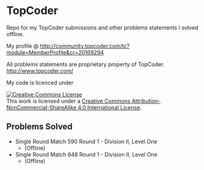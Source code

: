 # TopCoder

Repo for my TopCoder submissions and other problems statements I solved offline.

My profile @ http://community.topcoder.com/tc?module=MemberProfile&cr=20169294

All problems statements are proprietary property of TopCoder.
http://www.topcoder.com/

My code is licenced under

<a rel="license" href="http://creativecommons.org/licenses/by-nc-sa/4.0/"><img alt="Creative Commons License" style="border-width:0" src="https://i.creativecommons.org/l/by-nc-sa/4.0/88x31.png" /></a><br />This work is licensed under a <a rel="license" href="http://creativecommons.org/licenses/by-nc-sa/4.0/">Creative Commons Attribution-NonCommercial-ShareAlike 4.0 International License</a>.

## Problems Solved

* Single Round Match 590 Round 1 - Division II, Level One
    * (Offline)
* Single Round Match 648 Round 1 - Division II, Level One
    * (Offline)

